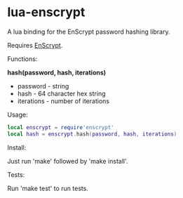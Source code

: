 # lua-enscrypt

A lua binding for the EnScrypt password hashing library.

Requires [EnScrypt](https://github.com/Novators/EnScrypt).

Functions:

**hash(password, hash, iterations)**

- password - string
- hash - 64 character hex string
- iterations - number of iterations

Usage:

```lua
local enscrypt = require'enscrypt'
local hash = enscrypt.hash(password, hash, iterations)
```

Install:

Just run 'make' followed by 'make install'.

Tests:

Run 'make test' to run tests.
